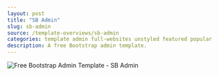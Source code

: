 ```yaml
---
layout: post
title: "SB Admin"
slug: sb-admin
source: /template-overviews/sb-admin
categories: template admin full-websites unstyled featured popular
description: A free Bootstrap admin template.
---
```


<img src="/assets/img/templates/sb-admin.jpg" class="img-responsive" alt="Free Bootstrap Admin Template - SB Admin">